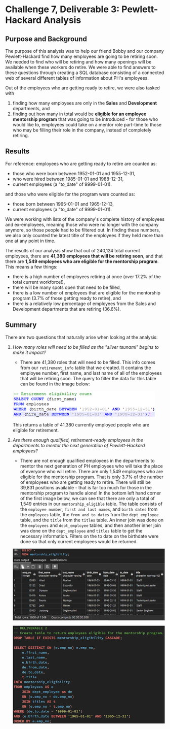# Challenge 7, Deliverable 3: Pewlett-Hackard Analysis
## Purpose and Background

The purpose of this analysis was to help our friend Bobby and our company Pewlett-Hackard find how many employees are going to be retiring soon. We needed to find who will be retiring and how many openings will be available when these workers do retire. We were able to find answers to these questions through creating a SQL database consisting of a connected web of several different tables of information about PH's employees.

Out of the employees who are getting ready to retire, we were also tasked with 
1. finding how many employees are only in the __Sales__ and __Development__ departments, and
2. finding out how many in total would be __eligible for an employee mentorship program__ that was going to be introduced - for those who would like to, employees could take on a mentor role part-time to those who may be filling their role in the company, instead of completely retiring.

## Results

For reference: employees who are getting ready to retire are counted as:
- those who were born between 1952-01-01 and 1955-12-31,
- who were hired between 1985-01-01 and 1988-12-31,
- current employees (a "to_date" of 9999-01-01).

and those who were eligible for the program were counted as:
- those born between 1965-01-01 and 1965-12-13,
- current employees (a "to_date" of 9999-01-01).

We were working with lists of the company's complete history of employees and ex-employees, meaning those who were no longer with the company anymore, so those people had to be filtered out. In finding these numbers, we also only counted the latest title of the employees if they held more than one at any point in time. 

The results of our analysis show that out of 240,124 total current employees, there are __41,380 employees that will be retiring soon__, and that there are __1,549 employees who are eligible for the mentorship program__. This means a few things:
- there is a high number of employees retiring at once (over 17.2% of the total current workforce!),
- there will be many spots open that need to be filled,
- there is a low number of employees that are eligible for the mentorship program (3.7% of those getting ready to retire), and
- there is a relatively low percentage of employees from the Sales and Development departments that are retiring (36.6%).

## Summary

There are two questions that naturally arise when looking at the analysis:
1. _How many roles will need to be filled as the "silver tsunami" begins to make it impact?_
    - There are 41,380 roles that will need to be filled. This info comes from our `retirement_info` table that we created. It contains the employee number, first name, and last name of all of the employees that will be retiring soon. The query to filter the data for this table can be found in the image below:
    
    ![Schema: Retirement Eligibility](Resources/code_for_retirement_eligible.png)
    
    This returns a table of 41,380 currently employed people who are eligible for retirement.
    
2. _Are there enough qualified, retirement-ready employees in the departments to mentor the next generation of Pewlett-Hackard employees?_
    - There are not enough qualified employees in the departments to mentor the next generation of PH employees who will take the place of everyone who will retire. There are only 1,549 employees who are eligible for the mentorship program. That is only 3.7% of the number of employees who are getting ready to retire. There will still be 39,831 positions available - that is far too much for those in the mentorship program to handle alone! In the bottom left hand corner of the first image below, we can see that there are only a total of 1,549 entries in our `mentorship_eligible` table. The table consists of the `employee number`, `first and last names`, and `birth dates` from the `employees` table, the `from and to dates` from the `dept_employee` table, and the `title` from the `titles` table. An inner join was done on the `employees` and `dept_employee` tables, and then another inner join was done on the `dept_employee` and `titles` table to get the necessary information. Filters on the to date on the birthdate were done so that only current employees would be returned.
    
    ![Schema: Mentorship Eligibility](Resources/code_for_mentorship_eligible.png)
    
    ![Schema: Mentorship Eligibility](Resources/code_for_mentorship_eligible_2.png)
